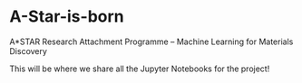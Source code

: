 # A-Star-is-born
A*STAR Research Attachment Programme – Machine Learning for Materials Discovery

This will be where we share all the Jupyter Notebooks for the project!